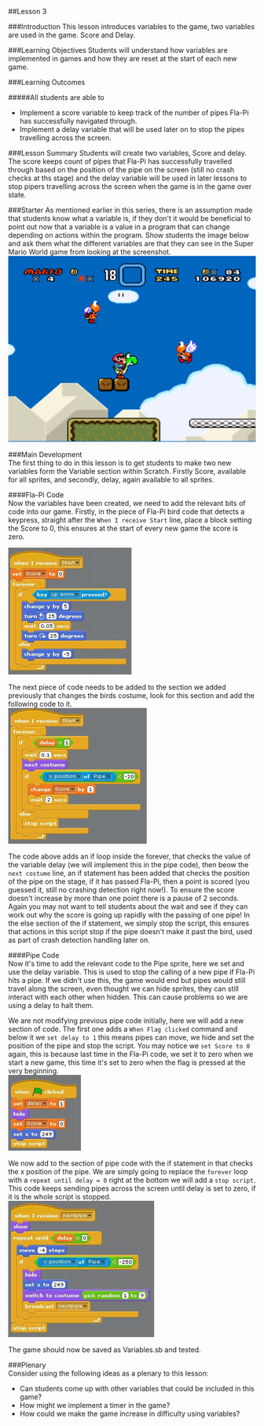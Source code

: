 ##Lesson 3

###Introduction
This lesson introduces variables to the game, two variables are used in the game. Score and Delay. 

###Learning Objectives
Students will understand how variables are implemented in games and how they are reset at the start of each new game.

###Learning Outcomes

#####All students are able to
* Implement a score variable to keep track of the number of pipes Fla-Pi has successfully navigated through.
* Implement a delay variable that will be used later on to stop the pipes travelling across the screen.  
  

###Lesson Summary
Students will create two variables, Score and delay. The score keeps count of pipes that Fla-Pi has successfully travelled through based on the position of the pipe on the screen (still no crash checks at ths stage) and the delay variable will be used in later lessons to stop pipers travelling across the screen when the game is in the game over state.

###Starter
As mentioned earlier in this series, there is an assumption made that students know what a variable is, if they don't it would be beneficial to point out now that a variable is a value in a program that can change depending on actions within the program. Show students the image below and ask them what the different variables are that they can see in the Super Mario World game from looking at the screenshot.  
![Super Mario World Screenshot](https://github.com/AllenHeard/Fla-Pi-Bird/blob/master/Screenshots/MarioVariables.PNG?raw=true)  
  

###Main Development  
The first thing to do in this lesson is to get students to make two new variables form the Variable section within Scratch. Firstly Score, available for all sprites, and secondly, delay, again available to all sprites.  
  
  
####Fla-Pi Code  
Now the variables have been created, we need to add the relevant bits of code into our game. Firstly, in the piece of Fla-Pi bird code that detects a keypress, straight after the ```When I receive Start``` line, place a block setting the Score to 0, this ensures at the start of every new game the score is zero.  

![Set Score to zero](https://github.com/AllenHeard/Fla-Pi-Bird/blob/master/Code%20Blocks%20by%20Lesson/3%20Variables%20and%20Scoring/3.1%20Bird%20Code.jpg?raw=true)  
  
The next piece of code needs to be added to the section we added previously that changes the birds costume, look for this section and add the following code to it.  
![Point Scoring](https://github.com/AllenHeard/Fla-Pi-Bird/blob/master/Code%20Blocks%20by%20Lesson/3%20Variables%20and%20Scoring/3.2%20Bird%20Code.jpg?raw=true)  
  
The code above adds an if loop inside the forever, that checks the value of the variable delay (we will implement this in the pipe code), then beow the ```next costume``` line, an if statement has been added that checks the position of the pipe on the stage, if it has passed Fla-Pi, then a point is scored (you guessed it, still no crashing detection right now!). To ensure the score doesn't increase by more than one point there is a pause of 2 seconds. Again you may not want to tell students about the wait and see if they can work out why  the score is going up rapidly with the passing of one pipe! In the else section of the if statement, we simply stop the script, this ensures that actions in this script stop if the pipe doesn't make it past the bird, used as part of crash detection handling later on.  
  
####Pipe Code  
Now it's time to add the relevant code to the Pipe sprite, here we set and use the delay variable. This is used to stop the calling of a new pipe if Fla-Pi hits a pipe. If we didn't use this, the game would end but pipes would still travel along the screen, even thought we can hide sprites, they can still interact with each other when hidden. This can cause problems so we are using a delay to halt them.  
  
We are not modifying previous pipe code initially, here we will add a new section of code. The first one adds a ```When Flag clicked``` command and below it we ```set delay to 1``` this means pipes can move, we hide and set the position of the pipe and stop the script. You may notice we ```set Score to 0``` again, this is because last time in the Fla-Pi code, we set it to zero when we start a new game, this time it's set to zero when the flag is pressed at the very beginning.  
![Pipe variables](https://github.com/AllenHeard/Fla-Pi-Bird/blob/master/Code%20Blocks%20by%20Lesson/3%20Variables%20and%20Scoring/3.1%20Pipe%20Code.jpg?raw=true)  
  
We now add to the section of pipe code with the if statement in that checks the x position of the pipe. We are simply going to replace the ```forever``` loop with a ```repeat until delay = 0``` right at the bottom we will add a ```stop script```. This code keeps sending pipes across the screen until delay is set to zero, if it is the whole script is stopped.  
![nextpipe code](https://github.com/AllenHeard/Fla-Pi-Bird/blob/master/Code%20Blocks%20by%20Lesson/3%20Variables%20and%20Scoring/3.2%20Pipe%20Code.jpg?raw=true)  
  
The game should now be saved as Variables.sb and tested.  
  

###Plenary  
Consider using the following ideas as a plenary to this lesson:  
* Can students come up with other variables that could be included in this game? 
* How might we implement a timer in the game?
* How could we make the game increase in difficulty using variables?  

